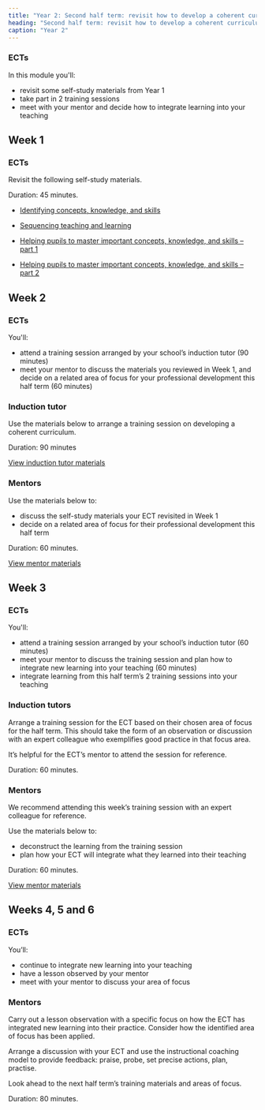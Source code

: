 ```yaml
---
title: "Year 2: Second half term: revisit how to develop a coherent curriculum"
heading: "Second half term: revisit how to develop a coherent curriculum"
caption: "Year 2"
---
```


### ECTs
In this module you'll:
- revisit some self-study materials from Year 1
- take part in 2 training sessions
- meet with your mentor and decide how to integrate learning into your teaching

## Week 1

### ECTs

Revisit the following self-study materials.

Duration: 45 minutes.

- [Identifying concepts, knowledge, and skills](https://support-for-early-career-teachers.education.gov.uk/teach-first/year-1-how-to-design-a-coherent-curriculum/summer-week-2-ect-session-overview/) 

- [Sequencing teaching and learning](https://support-for-early-career-teachers.education.gov.uk/teach-first/year-1-how-to-design-a-coherent-curriculum/summer-week-3-ect-session-overview/) 

- [Helping pupils to master important concepts, knowledge, and skills – part 1](https://support-for-early-career-teachers.education.gov.uk/teach-first/year-1-how-to-design-a-coherent-curriculum/summer-week-4-ect-session-overview/) 

- [Helping pupils to master important concepts, knowledge, and skills – part 2](https://support-for-early-career-teachers.education.gov.uk/teach-first/year-1-how-to-design-a-coherent-curriculum/summer-week-5-ect-session-overview/)  


## Week 2

### ECTs

You'll:
- attend a training session arranged by your school’s induction tutor (90 minutes) 
- meet your mentor to discuss the materials you reviewed in Week 1, and decide on a related area of focus for your professional development this half term (60 minutes) 

### Induction tutor

Use the materials below to arrange a training session on developing a coherent curriculum. 

Duration: 90 minutes

[View induction tutor materials](https://support-for-early-career-teachers.education.gov.uk/teach-first/year-2-how-can-you-develop-a-coherent-curriculum/summer-week-2-induction-tutor-materials/)

### Mentors

Use the materials below to: 

- discuss the self-study materials your ECT revisited in Week 1 
- decide on a related area of focus for their professional development this half term

Duration: 60 minutes.

[View mentor materials](https://support-for-early-career-teachers.education.gov.uk/teach-first/year-2-how-can-you-develop-a-coherent-curriculum/summer-week-2-mentor-materials/)

## Week 3

### ECTs

You'll:

- attend a training session arranged by your school’s induction tutor (60 minutes)
- meet your mentor to discuss the training session and plan how to integrate new learning into your teaching (60 minutes) 
- integrate learning from this half term’s 2 training sessions into your teaching

### Induction tutors

Arrange a training session for the ECT based on their chosen area of focus for the half term. This should take the form of an observation or discussion with an expert colleague who exemplifies good practice in that focus area. 

It’s helpful for the ECT’s mentor to attend the session for reference. 

Duration: 60 minutes.

### Mentors

We recommend attending this week’s training session with an expert colleague for reference. 

Use the materials below to: 
- deconstruct the learning from the training session 
- plan how your ECT will integrate what they learned into their teaching 

Duration: 60 minutes.

[View mentor materials](https://support-for-early-career-teachers.education.gov.uk/teach-first/year-2-how-can-you-develop-pupils-intrinsic-motivation/autumn-week-3-mentor-materials)

## Weeks 4, 5 and 6

### ECTs

You’ll: 

- continue to integrate new learning into your teaching 
- have a lesson observed by your mentor 
- meet with your mentor to discuss your area of focus 

### Mentors

Carry out a lesson observation with a specific focus on how the ECT has integrated new learning into their practice. Consider how the identified area of focus has been applied. 

Arrange a discussion with your ECT and use the instructional coaching model to provide feedback: praise, probe, set precise actions, plan, practise. 

Look ahead to the next half term’s training materials and areas of focus. 

Duration: 80 minutes. 
